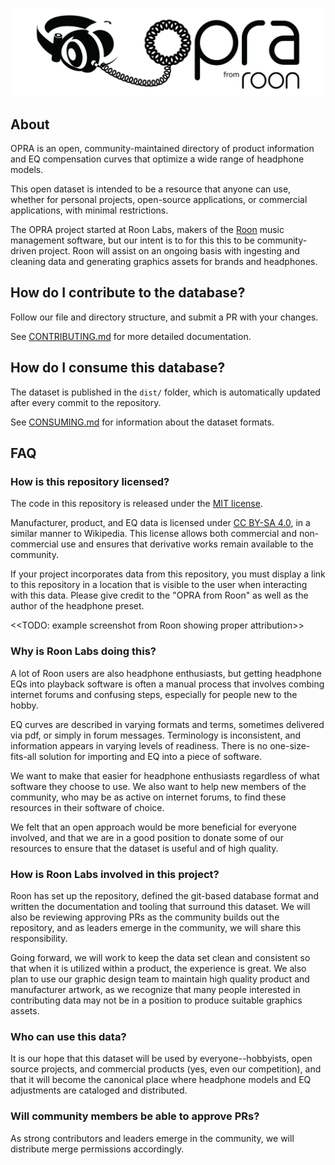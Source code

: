 <p align='center'><img src="logo.png" alt="My Logo" width="512" /></p>

## About

OPRA is an open, community-maintained directory of product information and EQ compensation 
curves that optimize a wide range of headphone models. 

This open dataset is intended to be a resource that anyone can use, whether for
personal projects, open-source applications, or commercial applications, with
minimal restrictions.

The OPRA project started at Roon Labs, makers of the [Roon](https://roon.app) music 
management software, but our intent is to for this this to be community-driven project. 
Roon will assist on an ongoing basis with ingesting and cleaning data and generating
graphics assets for brands and headphones.

## How do I contribute to the database?

Follow our file and directory structure, and submit a PR with your changes.

See [CONTRIBUTING.md](docs/CONTRIBUTING.md) for more detailed documentation.

## How do I consume this database?

The dataset is published in the `dist/` folder, which is automatically updated after
every commit to the repository.

See [CONSUMING.md](docs/CONSUMING.md) for information about the dataset formats.

## FAQ

### How is this repository licensed?

The code in this repository is released under the [MIT license](https://opensource.org/license/mit).

Manufacturer, product, and EQ data is licensed under [CC BY-SA 4.0](https://creativecommons.org/licenses/by-sa/4.0/legalcode.en), in a similar
manner to Wikipedia. This license allows both commercial and non-commercial use and
ensures that derivative works remain available to the community.

If your project incorporates data from this repository, you must display a link
to this repository in a location that is visible to the user when interacting
with this data. Please give credit to the "OPRA from Roon" as well as the author 
of the headphone preset.

<<TODO: example screenshot from Roon showing proper attribution>>

### Why is Roon Labs doing this?

A lot of Roon users are also headphone enthusiasts, but getting headphone EQs
into playback software is often a manual process that involves combing internet
forums and confusing steps, especially for people new to the hobby.

EQ curves are described in varying formats and terms, sometimes delivered via pdf,
or simply in forum messages. Terminology is inconsistent, and information appears
in varying levels of readiness. There is no one-size-fits-all solution for importing
and EQ into a piece of software.

We want to make that easier for headphone enthusiasts regardless of what software
they choose to use. We also want to help new members of the community, who may
be as active on internet forums, to find these resources in their software of choice.

We felt that an open approach would be more beneficial for everyone involved, and that
we are in a good position to donate some of our resources to ensure that the dataset
is useful and of high quality.

### How is Roon Labs involved in this project?

Roon has set up the repository, defined the git-based database format and written the
documentation and tooling that surround this dataset. We will also be reviewing approving
PRs as the community builds out the repository, and as leaders emerge in the community,
we will share this responsibility.

Going forward, we will work to keep the data set clean and consistent so that when it
is utilized within a product, the experience is great. We also plan to use our graphic
design team to maintain high quality product and manufacturer artwork, as we recognize that
many people interested in contributing data may not be in a position to produce
suitable graphics assets.

### Who can use this data?

It is our hope that this dataset will be used by everyone--hobbyists, open source
projects, and commercial products (yes, even our competition), and that it will become
the canonical place where headphone models and EQ adjustments are cataloged and distributed.

### Will community members be able to approve PRs?

As strong contributors and leaders emerge in the community, we will distribute merge
permissions accordingly.
